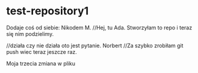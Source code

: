 # test-repository1


Dodaje coś od siebie: Nikodem M.
//Hej, tu Ada. 
Stworzyłam to repo i teraz się nim podzielimy.


//działa czy nie działa oto jest pytanie. Norbert
//Za szybko zrobiłam git push wiec teraz jeszcze raz.

Moja trzecia zmiana w pliku
